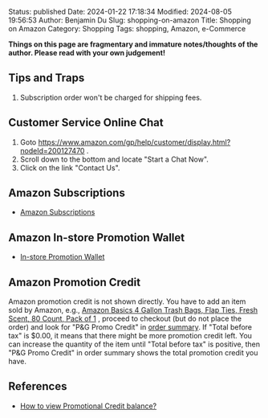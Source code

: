 Status: published
Date: 2024-01-22 17:18:34
Modified: 2024-08-05 19:56:53
Author: Benjamin Du
Slug: shopping-on-amazon
Title: Shopping on Amazon
Category: Shopping
Tags: shopping, Amazon, e-Commerce

**Things on this page are fragmentary and immature notes/thoughts of the author. Please read with your own judgement!**

## Tips and Traps

1. Subscription order won't be charged for shipping fees.

## Customer Service Online Chat 

1. Goto
    <https://www.amazon.com/gp/help/customer/display.html?nodeId=200127470>
    .
2. Scroll down to the bottom and locate "Start a Chat Now".
3. Click on the link "Contact Us".

## Amazon Subscriptions

- [Amazon Subscriptions](https://www.amazon.com/auto-deliveries?ref_=pe_29444320_544268820__em_sc_vs)

## Amazon In-store Promotion Wallet

- [In-store Promotion Wallet](https://www.amazon.com/promotions/brands/fresh)

## Amazon Promotion Credit

Amazon promotion credit is not shown directly.
You have to add an item sold by Amazon,
e.g.,
[Amazon Basics 4 Gallon Trash Bags, Flap Ties, Fresh Scent, 80 Count, Pack of 1](https://www.amazon.com/dp/B09NQGR39K?psc=1&ref=ppx_yo2ov_dt_b_product_details)
, 
proceed to checkout (but do not place the order)
and look for "P&G Promo Credit" in [order summary](https://private-user-images.githubusercontent.com/824507/354942960-12d58f8e-f52f-419d-84fc-f6025d506b8f.png?jwt=eyJhbGciOiJIUzI1NiIsInR5cCI6IkpXVCJ9.eyJpc3MiOiJnaXRodWIuY29tIiwiYXVkIjoicmF3LmdpdGh1YnVzZXJjb250ZW50LmNvbSIsImtleSI6ImtleTUiLCJleHAiOjE3MjI4MjA3NDQsIm5iZiI6MTcyMjgyMDQ0NCwicGF0aCI6Ii84MjQ1MDcvMzU0OTQyOTYwLTEyZDU4ZjhlLWY1MmYtNDE5ZC04NGZjLWY2MDI1ZDUwNmI4Zi5wbmc_WC1BbXotQWxnb3JpdGhtPUFXUzQtSE1BQy1TSEEyNTYmWC1BbXotQ3JlZGVudGlhbD1BS0lBVkNPRFlMU0E1M1BRSzRaQSUyRjIwMjQwODA1JTJGdXMtZWFzdC0xJTJGczMlMkZhd3M0X3JlcXVlc3QmWC1BbXotRGF0ZT0yMDI0MDgwNVQwMTE0MDRaJlgtQW16LUV4cGlyZXM9MzAwJlgtQW16LVNpZ25hdHVyZT0yNzAyM2UyMGY5YzMxMWQ2MDRmYTk2YjIzNGYzYzlkZjAyOWJhZjg1OTEwMmU3OTExYTczMzFhMzVmY2U3ODI1JlgtQW16LVNpZ25lZEhlYWRlcnM9aG9zdCZhY3Rvcl9pZD0wJmtleV9pZD0wJnJlcG9faWQ9MCJ9.w0_ju6vIZw3V9XpfPLPjS4fWJxOtWWTzD756VUlV7-g).
If "Total before tax" is $0.00, 
it means that there might be more promotion credit left. 
You can increase the quantity of the item until "Total before tax" is positive,
then "P&G Promo Credit" in order summary shows the total promotion credit you have.

## References
- [How to view Promotional Credit balance?](https://www.reddit.com/r/amazonprime/comments/18p76pa/how_to_view_promotional_credit_balance/)
